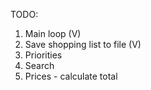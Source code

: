 
TODO:
1. Main loop (V)
2. Save shopping list to file (V)
3. Priorities
4. Search
5. Prices - calculate total